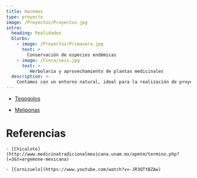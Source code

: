 ```yaml
---
title: Hacemos
type: proyecto
image: /Proyectos/Proyectos.jpg
intro:
  heading: Realidades
  blurbs:
    - image: /Proyectos/Primavera.jpg
      text: >
        Conservación de especies endémicas
    - image: /Finca/seis.jpg
      text: >
         Herbolaria y aprovechamiento de plantas medicinales 
  description: >-
    Contamos con un entorno natural, ideal para la realización de proyectos sustentables, ecológicos de rescate de la naturaleza y tradiciones de la región.
---
```


- [Tegogolos](tegogolos)

- [Meliponas](meliponas)


# Referencias

    - [Chicalote](http://www.medicinatradicionalmexicana.unam.mx/apmtm/termino.php?l=3&t=argemone-mexicana)

    - [Cornizuelo](https://www.youtube.com/watch?v=-JR3QTtBZAw)
